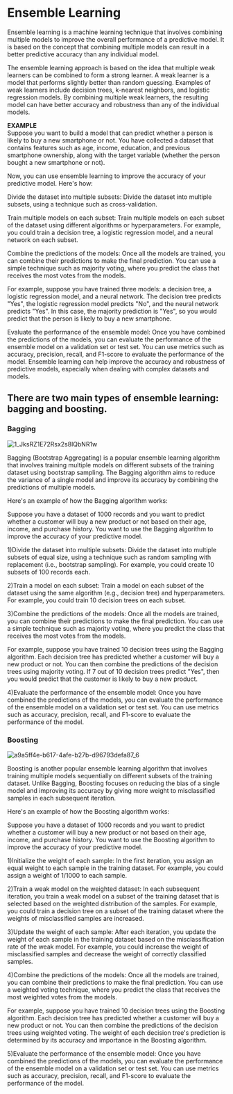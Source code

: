 # Ensemble Learning

Ensemble learning is a machine learning technique that involves combining multiple models to improve the overall performance of a predictive model. It is based on the concept that combining multiple models can result in a better predictive accuracy than any individual model.

The ensemble learning approach is based on the idea that multiple weak learners can be combined to form a strong learner. A weak learner is a model that performs slightly better than random guessing. Examples of weak learners include decision trees, k-nearest neighbors, and logistic regression models. By combining multiple weak learners, the resulting model can have better accuracy and robustness than any of the individual models.

**EXAMPLE**  
Suppose you want to build a model that can predict whether a person is likely to buy a new smartphone or not. You have collected a dataset that contains features such as age, income, education, and previous smartphone ownership, along with the target variable (whether the person bought a new smartphone or not).

Now, you can use ensemble learning to improve the accuracy of your predictive model. Here's how:

Divide the dataset into multiple subsets: Divide the dataset into multiple subsets, using a technique such as cross-validation.

Train multiple models on each subset: Train multiple models on each subset of the dataset using different algorithms or hyperparameters. For example, you could train a decision tree, a logistic regression model, and a neural network on each subset.

Combine the predictions of the models: Once all the models are trained, you can combine their predictions to make the final prediction. You can use a simple technique such as majority voting, where you predict the class that receives the most votes from the models.

For example, suppose you have trained three models: a decision tree, a logistic regression model, and a neural network. The decision tree predicts "Yes", the logistic regression model predicts "No", and the neural network predicts "Yes". In this case, the majority prediction is "Yes", so you would predict that the person is likely to buy a new smartphone.

Evaluate the performance of the ensemble model: Once you have combined the predictions of the models, you can evaluate the performance of the ensemble model on a validation set or test set. You can use metrics such as accuracy, precision, recall, and F1-score to evaluate the performance of the model.
Ensemble learning can help improve the accuracy and robustness of predictive models, especially when dealing with complex datasets and models.

## There are two main types of ensemble learning: bagging and boosting.  
### Bagging 
![1_JksRZ1E72Rsx2s8lQbNR1w](https://user-images.githubusercontent.com/128781536/236659007-ff186de5-669e-4462-8334-294c43675000.jpg)  

Bagging (Bootstrap Aggregating) is a popular ensemble learning algorithm that involves training multiple models on different subsets of the training dataset using bootstrap sampling. The Bagging algorithm aims to reduce the variance of a single model and improve its accuracy by combining the predictions of multiple models.

Here's an example of how the Bagging algorithm works:

Suppose you have a dataset of 1000 records and you want to predict whether a customer will buy a new product or not based on their age, income, and purchase history. You want to use the Bagging algorithm to improve the accuracy of your predictive model.

1)Divide the dataset into multiple subsets: Divide the dataset into multiple subsets of equal size, using a technique such as random sampling with replacement (i.e., bootstrap sampling). For example, you could create 10 subsets of 100 records each.

2)Train a model on each subset: Train a model on each subset of the dataset using the same algorithm (e.g., decision tree) and hyperparameters. For example, you could train 10 decision trees on each subset.

3)Combine the predictions of the models: Once all the models are trained, you can combine their predictions to make the final prediction. You can use a simple technique such as majority voting, where you predict the class that receives the most votes from the models.

For example, suppose you have trained 10 decision trees using the Bagging algorithm. Each decision tree has predicted whether a customer will buy a new product or not. You can then combine the predictions of the decision trees using majority voting. If 7 out of 10 decision trees predict "Yes", then you would predict that the customer is likely to buy a new product.

4)Evaluate the performance of the ensemble model: Once you have combined the predictions of the models, you can evaluate the performance of the ensemble model on a validation set or test set. You can use metrics such as accuracy, precision, recall, and F1-score to evaluate the performance of the model.  

### Boosting  

![a9a5ff4e-b617-4afe-b27b-d96793defa87_6](https://user-images.githubusercontent.com/128781536/236659152-777a8194-6167-4993-a9e4-f178f6b6a53c.jpg)

Boosting is another popular ensemble learning algorithm that involves training multiple models sequentially on different subsets of the training dataset. Unlike Bagging, Boosting focuses on reducing the bias of a single model and improving its accuracy by giving more weight to misclassified samples in each subsequent iteration.

Here's an example of how the Boosting algorithm works:

Suppose you have a dataset of 1000 records and you want to predict whether a customer will buy a new product or not based on their age, income, and purchase history. You want to use the Boosting algorithm to improve the accuracy of your predictive model.

1)Initialize the weight of each sample: In the first iteration, you assign an equal weight to each sample in the training dataset. For example, you could assign a weight of 1/1000 to each sample.

2)Train a weak model on the weighted dataset: In each subsequent iteration, you train a weak model on a subset of the training dataset that is selected based on the weighted distribution of the samples. For example, you could train a decision tree on a subset of the training dataset where the weights of misclassified samples are increased.

3)Update the weight of each sample: After each iteration, you update the weight of each sample in the training dataset based on the misclassification rate of the weak model. For example, you could increase the weight of misclassified samples and decrease the weight of correctly classified samples.

4)Combine the predictions of the models: Once all the models are trained, you can combine their predictions to make the final prediction. You can use a weighted voting technique, where you predict the class that receives the most weighted votes from the models.

For example, suppose you have trained 10 decision trees using the Boosting algorithm. Each decision tree has predicted whether a customer will buy a new product or not. You can then combine the predictions of the decision trees using weighted voting. The weight of each decision tree's prediction is determined by its accuracy and importance in the Boosting algorithm.

5)Evaluate the performance of the ensemble model: Once you have combined the predictions of the models, you can evaluate the performance of the ensemble model on a validation set or test set. You can use metrics such as accuracy, precision, recall, and F1-score to evaluate the performance of the model.
